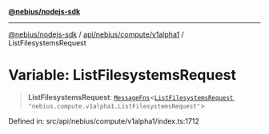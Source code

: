 [**@nebius/nodejs-sdk**](../../../../../README.md)

---

[@nebius/nodejs-sdk](../../../../../README.md) / [api/nebius/compute/v1alpha1](../README.md) / ListFilesystemsRequest

# Variable: ListFilesystemsRequest

> **ListFilesystemsRequest**: [`MessageFns`](../../../../../runtime/protos/core/interfaces/MessageFns.md)\<[`ListFilesystemsRequest`](../interfaces/ListFilesystemsRequest.md), `"nebius.compute.v1alpha1.ListFilesystemsRequest"`\>

Defined in: src/api/nebius/compute/v1alpha1/index.ts:1712

